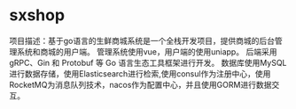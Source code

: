 # sxshop
项目描述：基于go语言的生鲜商城系统是一个全栈开发项目，提供商城的后台管理系统和商城的用户端。 管理系统使用vue，用户端的使用uniapp。 后端采用gRPC、Gin 和 Protobuf 等 Go 语言生态工具框架进行开发。 数据库使用MySQL进行数据存储，使用Elasticsearch进行检索,使用consul作为注册中心，使用RocketMQ为消息队列技术，nacos作为配置中心，并且使用GORM进行数据交互。
